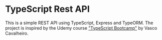 # TypeScript Rest API

This is a simple REST API using TypeScript, Express and TypeORM. The project is inspired by the Udemy course ["TypeScript Bootcamp"](https://www.udemy.com/course/complete-typescript-2-course/?couponCode=ST4MT240225A) by Vasco Cavalheiro.